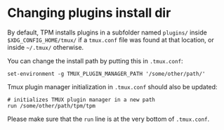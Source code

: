 # Changing plugins install dir

By default, TPM installs plugins in a subfolder named `plugins/` inside
`$XDG_CONFIG_HOME/tmux/` if a `tmux.conf` file was found at that location, or
inside `~/.tmux/` otherwise.

You can change the install path by putting this in `.tmux.conf`:

    set-environment -g TMUX_PLUGIN_MANAGER_PATH '/some/other/path/'

Tmux plugin manager initialization in `.tmux.conf` should also be updated:

    # initializes TMUX plugin manager in a new path
    run /some/other/path/tpm/tpm

Please make sure that the `run` line is at the very bottom of `.tmux.conf`.

